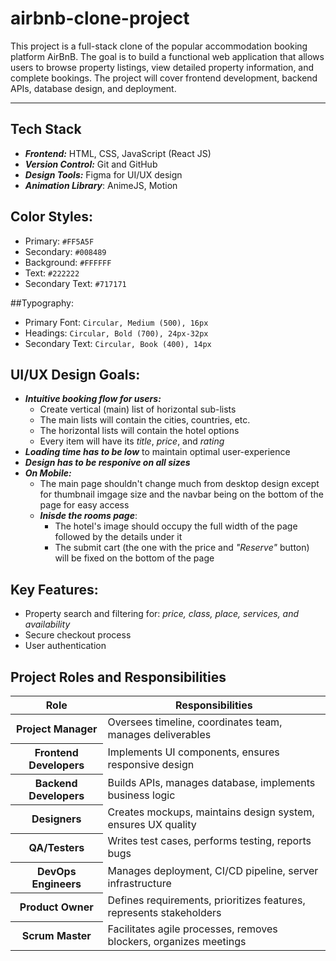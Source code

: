# airbnb-clone-project

This project is a full-stack clone of the popular accommodation booking platform AirBnB. The goal is to build a functional web application that allows users to browse property listings, view detailed property information, and complete bookings. The project will cover frontend development, backend APIs, database design, and deployment.
<hr />

## Tech Stack
* ***Frontend:*** HTML, CSS, JavaScript (React JS)
* ***Version Control:*** Git and GitHub
* ***Design Tools:*** Figma for UI/UX design
* ***Animation Library***: AnimeJS, Motion 

## Color Styles:
* Primary: `#FF5A5F`
* Secondary: `#008489`
* Background: `#FFFFFF`
* Text: `#222222`
* Secondary Text: `#717171`
  
##Typography:
* Primary Font: `Circular, Medium (500), 16px`
* Headings: `Circular, Bold (700), 24px-32px`
* Secondary Text: `Circular, Book (400), 14px`

## UI/UX Design Goals:
* ***Intuitive booking flow for users:***
    * Create vertical (main) list of horizontal sub-lists
    * The main lists will contain the cities, countries, etc.
    * The horizontal lists will contain the hotel options
    * Every item will have its *title*, *price*, and *rating*
* ***Loading time has to be low*** to maintain optimal user-experience
* ***Design has to be responive on all sizes***
* ***On Mobile:***
    * The main page shouldn't change much from desktop design except for thumbnail imgage size and the navbar being on the bottom of the page for easy access
    * ***Inisde the rooms page***:
        * The hotel's image should occupy the full width of the page followed by the details under it
        * The submit cart (the one with the price and *"Reserve"* button) will be fixed on the bottom of the page

## Key Features:
* Property search and filtering for: *price, class, place, services, and availability*
* Secure checkout process
* User authentication

## Project Roles and Responsibilities
<table>
<thead> <tr> <th>Role</th> 	<th>Responsibilities</th> </tr>  </thead>
<tbody>
 <tr> <th> Project Manager</th>	<td>Oversees timeline, coordinates team, manages deliverables</td></tr> 
<tr><th>Frontend Developers</th>	<td>Implements UI components, ensures responsive design</td></tr>
<tr><th>Backend Developers</th>	<td>Builds APIs, manages database, implements business logic</td></tr>
<tr><th>Designers</th>	<td>Creates mockups, maintains design system, ensures UX quality</td></tr>
<tr><th>QA/Testers</th>	<td>Writes test cases, performs testing, reports bugs</td></tr>
<tr><th>DevOps Engineers</th>	<td>Manages deployment, CI/CD pipeline, server infrastructure</td></tr>
<tr><th>Product Owner</th>	<td>Defines requirements, prioritizes features, represents stakeholders</td></tr>
<tr><th>Scrum Master</th>	<td>Facilitates agile processes, removes blockers, organizes meetings</td></tr>
</tbody>
</table>
